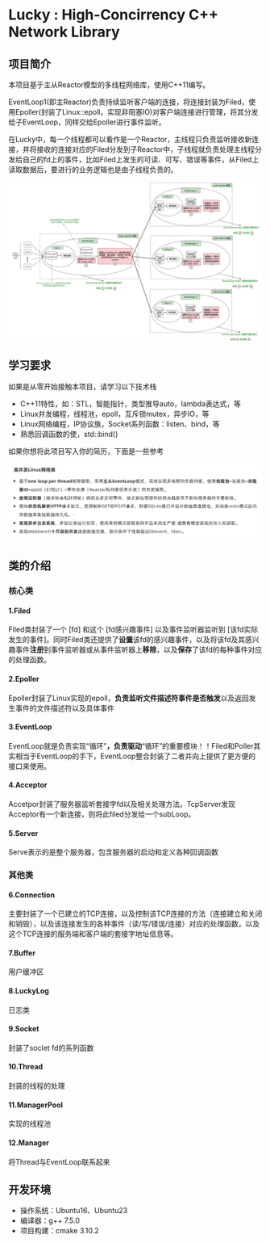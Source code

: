 # Lucky : High-Concirrency C++ Network Library



## 项目简介

本项目基于主从Reactor模型的多线程网络库，使用C++11编写。

EventLoop1(即主Reactor)负责持续监听客户端的连接，将连接封装为Filed，使用Epoller(封装了Linux::epoll，实现非阻塞IO)对客户端连接进行管理，将其分发给子EventLoop，同样交给Epoller进行事件监听。

在Lucky中，每一个线程都可以看作是一个Reactor，主线程只负责监听接收新连接，并将接收的连接对应的Filed分发到子Reactor中，子线程就负责处理主线程分发给自己的fd上的事件，比如Filed上发生的可读、可写、错误等事件，从Filed上读取数据后，要进行的业务逻辑也是由子线程负责的。

![1704386325883](images/README/1704386325883.png)

## 学习要求

如果是从零开始接触本项目，请学习以下技术栈

* C++11特性，如：STL，智能指针，类型推导auto，lambda表达式，等
* Linux并发编程，线程池，epoll，互斥锁mutex，异步IO，等
* Linux网络编程，IP协议族，Socket系列函数：listen、bind，等
* 熟悉回调函数的使，std::bind()

如果你想将此项目写入你的简历，下面是一些参考

![1704388373593](images/README/1704388373593.png)

## 类的介绍

### 核心类

#### 1.Filed

Filed类封装了一个 [fd] 和这个 [fd感兴趣事件] 以及事件监听器监听到 [该fd实际发生的事件]。同时Filed类还提供了**设置**该fd的感兴趣事件，以及将该fd及其感兴趣事件**注册**到事件监听器或从事件监听器上**移除**，以及**保存**了该fd的每种事件对应的处理函数。

#### 2.Epoller

Epoller封装了Linux实现的epoll，**负责监听文件描述符事件是否触发**以及返回发生事件的文件描述符以及具体事件

#### 3.EventLoop

EventLoop就是负责实现“循环”**，负责驱动**“循环”的重要模块！！Filed和Poller其实相当于EventLoop的手下，EventLoop整合封装了二者并向上提供了更方便的接口来使用。

#### 4.Acceptor

Accetpor封装了服务器监听套接字fd以及相关处理方法。TcpServer发现Acceptor有一个新连接，则将此filed分发给一个subLoop。

#### 5.Server

Serve表示的是整个服务器，包含服务器的启动和定义各种回调函数

### 其他类

#### 6.Connection

主要封装了一个已建立的TCP连接，以及控制该TCP连接的方法（连接建立和关闭和销毁），以及该连接发生的各种事件（读/写/错误/连接）对应的处理函数，以及这个TCP连接的服务端和客户端的套接字地址信息等。

#### 7.Buffer

用户缓冲区

#### 8.LuckyLog

日志类

#### 9.Socket

封装了soclet fd的系列函数

#### 10.Thread

封装的线程的处理

#### 11.ManagerPool

实现的线程池

#### 12.Manager

将Thread与EventLoop联系起来

## 开发环境

* 操作系统：Ubuntu16、Ubuntu23
* 编译器：g++ 7.5.0
* 项目构建：cmake 3.10.2
